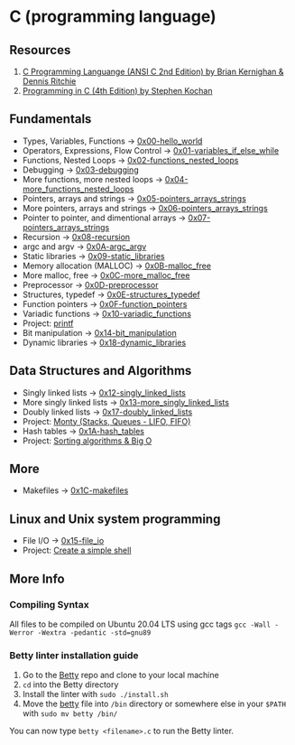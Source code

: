 # C (programming language)
## Resources
1. [C Programming Languange (ANSI C 2nd Edition) by Brian Kernighan & Dennis Ritchie](https://www.academia.edu/43687770/C_Programming_Language_2nd_Edition_by_Brian_W_Kernighan_Dennis_M_Ritchie)
2. [Programming in C (4th Edition) by Stephen Kochan](https://www.oreilly.com/library/view/programming-in-c/9780132781206/)

## Fundamentals
* Types, Variables, Functions -> [0x00-hello_world](./0x00-hello_world)
* Operators, Expressions, Flow Control -> [0x01-variables_if_else_while](./0x01-variables_if_else_while)
* Functions, Nested Loops -> [0x02-functions_nested_loops](./0x02-functions_nested_loops)
* Debugging -> [0x03-debugging](./0x03-debugging)
* More functions, more nested loops -> [0x04-more_functions_nested_loops](./0x04-more_functions_nested_loops)
* Pointers, arrays and strings -> [0x05-pointers_arrays_strings](./0x05-pointers_arrays_strings)
* More pointers, arrays and strings -> [0x06-pointers_arrays_strings](./0x06-pointers_arrays_strings)
* Pointer to pointer, and dimentional arrays -> [0x07-pointers_arrays_strings](./0x07-pointers_arrays_strings)
* Recursion -> [0x08-recursion](./0x08-recursion)
* argc and argv -> [0x0A-argc_argv](./0x0A-argc_argv)
* Static libraries -> [0x09-static_libraries](./0x09-static_libraries)
* Memory allocation (MALLOC) -> [0x0B-malloc_free](./0x0B-malloc_free)
* More malloc, free -> [0x0C-more_malloc_free](./0x0C-more_malloc_free)
* Preprocessor -> [0x0D-preprocessor](./0x0D-preprocessor)
* Structures, typedef -> [0x0E-structures_typedef](./0x0E-structures_typedef)
* Function pointers -> [0x0F-function_pointers](./0x0F-function_pointers)
* Variadic functions -> [0x10-variadic_functions](./0x10-variadic_functions)
* Project: [printf](https://github.com/leroysb/printf)
* Bit manipulation -> [0x14-bit_manipulation](./0x14-bit_manipulation)
* Dynamic libraries -> [0x18-dynamic_libraries](./0x18-dynamic_libraries)

## Data Structures and Algorithms
* Singly linked lists -> [0x12-singly_linked_lists](./0x12-singly_linked_lists)
* More singly linked lists -> [0x13-more_singly_linked_lists](./0x13-more_singly_linked_lists)
* Doubly linked lists -> [0x17-doubly_linked_lists](./0x17-doubly_linked_lists)
* Project: [Monty (Stacks, Queues - LIFO, FIFO)](https://github.com/leroysb/monty)
* Hash tables -> [0x1A-hash_tables](./0x1A-hash_tables)
* Project: [Sorting algorithms & Big O](https://github.com/leroysb/sorting_algorithms.git)

## More
* Makefiles -> [0x1C-makefiles](./0x1C-makefiles)

## Linux and Unix system programming
* File I/O -> [0x15-file_io](./0x15-file_io)
* Project: [Create a simple shell](https://github.com/leroysb/simple_shell)

## More Info
### Compiling Syntax
All files to be compiled on Ubuntu 20.04 LTS using gcc tags
`gcc -Wall -Werror -Wextra -pedantic -std=gnu89`

### Betty linter installation guide
1. Go to the [Betty](https://github.com/holbertonschool/Betty) repo and clone to your local machine
2. `cd` into the Betty directory
3. Install the linter with `sudo ./install.sh`
4. Move the [betty](./betty) file into `/bin` directory or somewhere else in your `$PATH` with `sudo mv betty /bin/`

You can now type `betty <filename>.c` to run the Betty linter.

